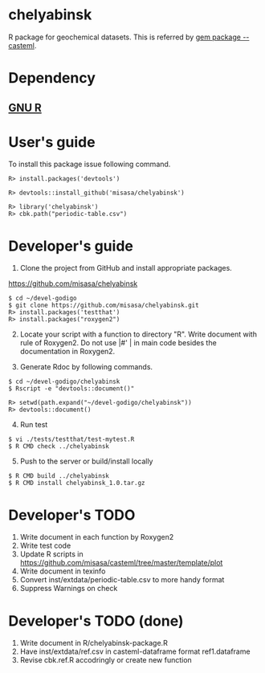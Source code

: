 # chelyabinsk
R package for geochemical datasets.  This is referred by [gem package -- casteml](https://github.com/misasa/casteml "follow instruction").

# Dependency

## [GNU R](https://www.r-project.org/ "follow instruction")

# User's guide

To install this package issue following command.

    R> install.packages('devtools')

    R> devtools::install_github('misasa/chelyabinsk')

    R> library('chelyabinsk')
    R> cbk.path("periodic-table.csv")

# Developer's guide

1. Clone the project from GitHub and install appropriate packages.

  https://github.com/misasa/chelyabinsk

```
$ cd ~/devel-godigo
$ git clone https://github.com/misasa/chelyabinsk.git
R> install.packages('testthat')
R> install.packages("roxygen2")
```

2. Locate your script with a function to directory "R".  Write
   document with rule of Roxygen2.  Do not use |#' | in main code
   besides the documentation in Roxygen2.

3. Generate Rdoc by following commands.

```
$ cd ~/devel-godigo/chelyabinsk
$ Rscript -e "devtools::document()"
```

```
R> setwd(path.expand("~/devel-godigo/chelyabinsk"))
R> devtools::document()
```

4. Run test

```
$ vi ./tests/testthat/test-mytest.R
$ R CMD check ../chelyabinsk
```

5. Push to the server or build/install locally

```
$ R CMD build ../chelyabinsk
$ R CMD install chelyabinsk_1.0.tar.gz
```

# Developer's TODO

1. Write document in each function by Roxygen2
2. Write test code
3. Update R scripts in https://github.com/misasa/casteml/tree/master/template/plot
4. Write document in texinfo
5. Convert inst/extdata/periodic-table.csv to more handy format
6. Suppress Warnings on check

# Developer's TODO (done)
1. Write document in R/chelyabinsk-package.R
2. Have inst/extdata/ref.csv in casteml-dataframe format ref1.dataframe
3. Revise cbk.ref.R accodringly or create new function
